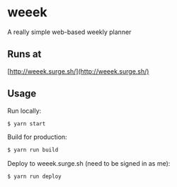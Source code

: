 # weeek
A really simple web-based weekly planner

## Runs at

[http://weeek.surge.sh/](http://weeek.surge.sh/)

## Usage

Run locally:

```bash
$ yarn start
```

Build for production:

```bash
$ yarn run build
```

Deploy to weeek.surge.sh (need to be signed in as me):

```bash
$ yarn run deploy
```
